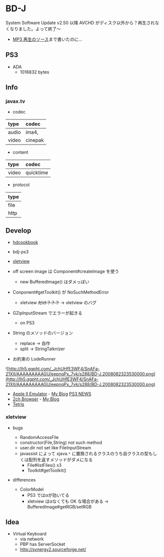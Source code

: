 # BD-J #

System Software Update v2.50 以降 AVCHD がディスク以外から？再生されなくなりました。よって終了〜

  * [MP3 再生のソース](http://code.google.com/p/umjammer/source/browse/trunk/vavi-sound-bdj)まで書いたのに...

## PS3 ##

  * ADA
    * 1016832 bytes
## Info ##

### javax.tv ###

  * codec

|type|codec|
|:---|:----|
|audio|ima4, |
|video|cinepak|

  * content

|type|codec|
|:---|:----|
|video|quicktime|

  * protocol

|type|
|:---|
|file|
|http|

## Develop ##

  * [hdcookbook](https://hdcookbook.dev.java.net/)
  * bdj-ps3
  * [xletview](http://xletview.sourceforge.net/)

  * off screen image は Component#createImage を使う
    * new BufferedImage() はダメっぽい
  * Conponent#getToolkit() が NoSuchMethodError
    * xletview ~~だけ？？？~~ → xletview のバグ
  * GZipInputStream でエラーが起きる
    * on PS3
  * String のメソッドのバージョン
    * replace → 自作
    * split → StringTalknizer

  * お約束の LodeRunner

![http://lh5.ggpht.com/_JchUHfE3WF4/SnAFa-21XII/AAAAAAAAAGU/eepnqPx_7vk/s288/BD-J.2008082323530000.png](http://lh5.ggpht.com/_JchUHfE3WF4/SnAFa-21XII/AAAAAAAAAGU/eepnqPx_7vk/s288/BD-J.2008082323530000.png)

  * [Apple II Emulator](http://code.google.com/p/umjammer/source/browse/trunk/vavi-games-appleii-bdj) - [My Blog](http://vavivavi.blogspot.com/2008/09/bd-j-appleii-emulator-bd-j-nes-apple-ii.html) [PS3 NEWS](http://www.ps3news.com/forums/playstation-3-news/playstation-3-bd-j-apple-ii-emulator-released-100986.html)
  * [2ch Browser](http://code.google.com/p/umjammer/source/browse/trunk/vavi-apps-mona-bdj) - [My Blog](http://vavivavi.blogspot.com/2008/09/blog-ps3-homebrew-bd-j-2ch-ps3-bd-j-2ch.html)
  * [Tetris](http://code.google.com/p/umjammer/source/browse/trunk/vavi-games-tetris-bdj)

### xletview ###

  * bugs
    * RandomAccessFile
    * constructor(File,String) not such method
    * user.dir not set like FileInputStream
    * javassist によって xjava.`*` に置換されるクラスのうち自クラスの型もしくは配列を返すメソッドがダメになる
      * File#listFiles() x3
      * Toolkit#getToolkit()

  * differences
    * ColorModel
      * PS3 ではαが効いてる
      * xletview はαなくても OK な場合がある -> BufferedImage#getRGB/setRGB

## Idea ##

  * Virtual Keyboard
    * via network
    * PBP has ServerSocket
    * http://synergy2.sourceforge.net/